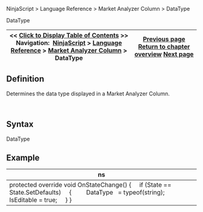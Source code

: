 ﻿


NinjaScript \> Language Reference \> Market Analyzer Column \> DataType






















DataType







| \<\< [Click to Display Table of Contents](datatype.md) \>\> **Navigation:**     [NinjaScript](ninjascript-1.md) \> [Language Reference](language_reference_wip-1.md) \> [Market Analyzer Column](market_analyzer_column-1.md) \> DataType | [Previous page](currentvalue-1.md) [Return to chapter overview](market_analyzer_column-1.md) [Next page](formatdecimals-1.md) |
| --- | --- |











## Definition


Determines the data type displayed in a Market Analyzer Column.


 


## Syntax


DataType


## 


## Example




| ns |
| --- |
| protected override void OnStateChange() {      if (State \=\= State.SetDefaults)      {           DataType   \= typeof(string);           IsEditable \= true;      } } |









